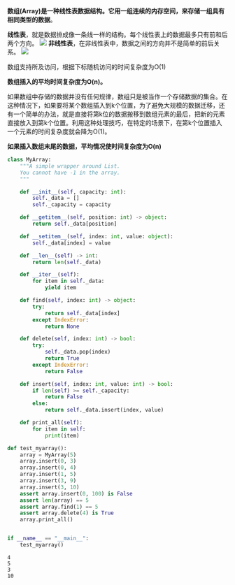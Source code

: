 
**数组(Array)是一种线性表数据结构。它用一组连续的内存空间，来存储一组具有相同类型的数据**。

**线性表**，就是数据排成像一条线一样的结构。每个线性表上的数据最多只有前和后两个方向。
![](https://static001.geekbang.org/resource/image/b6/77/b6b71ec46935130dff5c4b62cf273477.jpg)
**非线性表**，在非线性表中，数据之间的方向并不是简单的前后关系。
![](https://static001.geekbang.org/resource/image/6e/69/6ebf42641b5f98f912d36f6bf86f6569.jpg)

数组支持所及访问，根据下标随机访问的时间复杂度为O(1)

**数组插入的平均时间复杂度为O(n)。**

如果数组中存储的数据并没有任何规律，数组只是被当作一个存储数据的集合。在这种情况下，如果要将某个数组插入到k个位置，为了避免大规模的数据迁移，还有一个简单的办法，就是直接将第k位的数据搬移到数组元素的最后，把新的元素直接放入到第k个位置。利用这种处理技巧，在特定的场景下，在第k个位置插入一个元素的时间复杂度就会降为O(1)。

**如果插入数组末尾的数据，平均情况使时间复杂度为O(n)**


```python
class MyArray:
    """A simple wrapper around List.
    You cannot have -1 in the array.
    """

    def __init__(self, capacity: int):
        self._data = []
        self._capacity = capacity

    def __getitem__(self, position: int) -> object:
        return self._data[position]

    def __setitem__(self, index: int, value: object):
        self._data[index] = value

    def __len__(self) -> int:
        return len(self._data)

    def __iter__(self):
        for item in self._data:
            yield item

    def find(self, index: int) -> object:
        try:
            return self._data[index]
        except IndexError:
            return None

    def delete(self, index: int) -> bool:
        try:
            self._data.pop(index)
            return True
        except IndexError:
            return False

    def insert(self, index: int, value: int) -> bool:
        if len(self) >= self._capacity:
            return False
        else:
            return self._data.insert(index, value)

    def print_all(self):
        for item in self:
            print(item)
```


```python
def test_myarray():
    array = MyArray(5)
    array.insert(0, 3)
    array.insert(0, 4)
    array.insert(1, 5)
    array.insert(3, 9)
    array.insert(3, 10)
    assert array.insert(0, 100) is False
    assert len(array) == 5
    assert array.find(1) == 5
    assert array.delete(4) is True
    array.print_all()


if __name__ == "__main__":
    test_myarray()
```

    4
    5
    3
    10
    


```python

```
